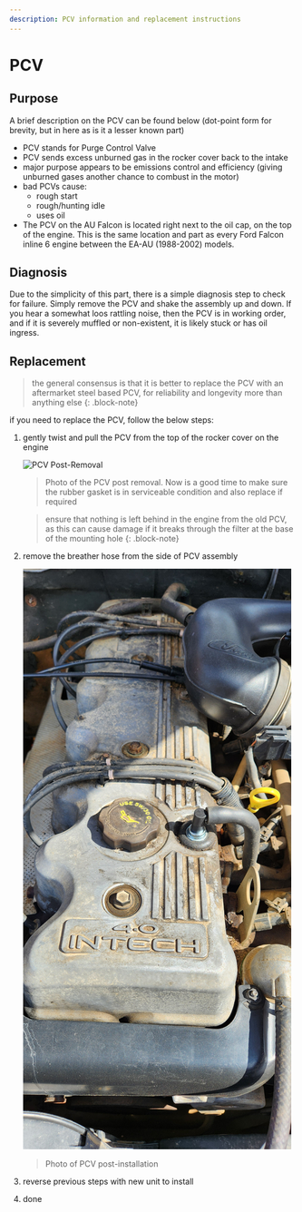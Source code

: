 ```yaml
---
description: PCV information and replacement instructions
---
```


# PCV

## Purpose

A brief description on the PCV can be found below (dot-point form for brevity, but in here as is it a lesser known part)

* PCV stands for Purge Control Valve
* PCV sends excess unburned gas in the rocker cover back to the intake
* major purpose appears to be emissions control and efficiency (giving unburned gases another chance to combust in the motor)
* bad PCVs cause:
    * rough start
    * rough/hunting idle
    * uses oil
* The PCV on the AU Falcon is located right next to the oil cap, on the top of the engine. This is the same location and part as every Ford Falcon inline 6 engine between the EA-AU (1988-2002) models.

## Diagnosis

Due to the simplicity of this part, there is a simple diagnosis step to check for failure. Simply remove the PCV and shake the assembly up and down. If you hear a somewhat loos rattling noise, then the PCV is in working order, and if it is severely muffled or non-existent, it is likely stuck or has oil ingress.

## Replacement

> the general consensus is that it is better to replace the PCV with an aftermarket steel based PCV, for reliability and longevity more than anything else
{: .block-note}

if you need to replace the PCV, follow the below steps:
1. gently twist and pull the PCV from the top of the rocker cover on the engine
    
    ![PCV Post-Removal](./PCV-removed.jpg)

    > Photo of the PCV post removal. Now is a good time to make sure the rubber gasket is in serviceable condition and also replace if required

    > ensure that nothing is left behind in the engine from the old PCV, as this can cause damage if it breaks through the filter at the base of the mounting hole
    {: .block-note}
    
1. remove the breather hose from the side of PCV assembly

    ![PCV Installed](./PCV-installed.jpg)

    > Photo of PCV post-installation

1. reverse previous steps with new unit to install
1. done